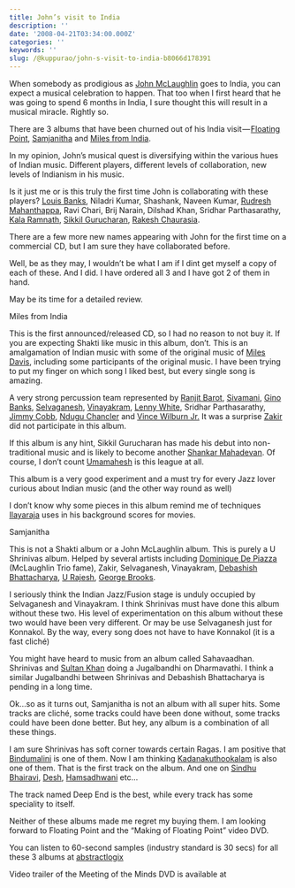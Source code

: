 ```yaml
---
title: John’s visit to India
description: ''
date: '2008-04-21T03:34:00.000Z'
categories: ''
keywords: ''
slug: /@kuppurao/john-s-visit-to-india-b8066d178391
---
```


When somebody as prodigious as [John McLaughlin](http://www.johnmclaughlin.com/) goes to India, you can expect a musical celebration to happen. That too when I first heard that he was going to spend 6 months in India, I sure thought this will result in a musical miracle. Rightly so.

There are 3 albums that have been churned out of his India visit — [Floating Point](http://www.abstractlogix.com/xcart/product.php?productid=23547), [Samjanitha](http://www.abstractlogix.com/xcart/product.php?productid=23657) and [Miles from India](http://www.abstractlogix.com/xcart/product.php?productid=23486).

In my opinion, John’s musical quest is diversifying within the various hues of Indian music. Different players, different levels of collaboration, new levels of Indianism in his music.

Is it just me or is this truly the first time John is collaborating with these players? [Louis Banks](http://louizbanks.blogspot.com/), Niladri Kumar, Shashank, Naveen Kumar, [Rudresh Mahanthappa](http://www.rudreshm.com/), Ravi Chari, Brij Narain, Dilshad Khan, Sridhar Parthasarathy, [Kala Ramnath](http://www.kalaramnath.com/), [Sikkil Gurucharan](http://www.sikkilgurucharan.com/), [Rakesh Chaurasia](http://www.rakeshchaurasia.com/).

There are a few more new names appearing with John for the first time on a commercial CD, but I am sure they have collaborated before.

Well, be as they may, I wouldn’t be what I am if I dint get myself a copy of each of these. And I did. I have ordered all 3 and I have got 2 of them in hand.

May be its time for a detailed review.

Miles from India

This is the first announced/released CD, so I had no reason to not buy it. If you are expecting Shakti like music in this album, don’t. This is an amalgamation of Indian music with some of the original music of [Miles Davis](http://www.milesdavis.com/), including some participants of the original music. I have been trying to put my finger on which song I liked best, but every single song is amazing.

A very strong percussion team represented by [Ranjit Barot](http://www.ranjitbarot.com/), [Sivamani](http://74.55.90.196/sssstbeta/sivamani/), [Gino Banks](http://www.ginobanks.com/), [Selvaganesh](http://en.wikipedia.org/wiki/V._Selvaganesh), [Vinayakram](http://en.wikipedia.org/wiki/T.H._%22Vikku%22_Vinayakram), [Lenny White](http://www.lennywhite.com/), Sridhar Parthasarathy, [Jimmy Cobb](http://www.jimmycobb.com/), [Ndugu Chancler](http://www.drummerworld.com/drummers/Ndugu_Chancler.html) and [Vince Wilburn Jr.](http://zildjian.com/Artists/W/Vince-Wilburn) It was a surprise [Zakir](http://www.momentrecords.com/) did not participate in this album.

If this album is any hint, Sikkil Gurucharan has made his debut into non-traditional music and is likely to become another [Shankar Mahadevan](http://shankarmahadevan.com/). Of course, I don’t count [Umamahesh](http://www.maheshvinayakram.com/) is this league at all.

This album is a very good experiment and a must try for every Jazz lover curious about Indian music (and the other way round as well)

I don’t know why some pieces in this album remind me of techniques [Ilayaraja](http://www.raaja.com/) uses in his background scores for movies.

Samjanitha

This is not a Shakti album or a John McLaughlin album. This is purely a U Shrinivas album. Helped by several artists including [Dominique De Piazza](http://www.globalbass.com/archives/oct2001/dominique_dipiazza.htm) (McLaughlin Trio fame), Zakir, Selvaganesh, Vinayakram, [Debashish Bhattacharya](http://www.debashishbhattacharya.com/), [U Rajesh](http://mandolinrajesh.com/), [George Brooks](http://www.georgebrooks.com/).

I seriously think the Indian Jazz/Fusion stage is unduly occupied by Selvaganesh and Vinayakram. I think Shrinivas must have done this album without these two. His level of experimentation on this album without these two would have been very different. Or may be use Selvaganesh just for Konnakol. By the way, every song does not have to have Konnakol (it is a fast cliché)

You might have heard to music from an album called Sahavaadhan. Shrinivas and [Sultan Khan](http://en.wikipedia.org/wiki/Ustad_Sultan_Khan) doing a Jugalbandhi on Dharmavathi. I think a similar Jugalbandhi between Shrinivas and Debashish Bhattacharya is pending in a long time.

Ok…so as it turns out, Samjanitha is not an album with all super hits. Some tracks are cliché, some tracks could have been done without, some tracks could have been done better. But hey, any album is a combination of all these things.

I am sure Shrinivas has soft corner towards certain Ragas. I am positive that [Bindumalini](http://www.karnatik.com/ragasb.shtml#bindumAlini) is one of them. Now I am thinking [Kadanakuthookalam](http://www.karnatik.com/ragask.shtml#katanakutUhalam) is also one of them. That is the first track on the album. And one on [Sindhu Bhairavi](http://www.karnatik.com/ragass.shtml#sindu%20bhairavi), [Desh](http://www.karnatik.com/ragasd.shtml#dEsh), [Hamsadhwani](http://www.karnatik.com/ragash.shtml#hamsadwani) etc…

The track named Deep End is the best, while every track has some speciality to itself.

Neither of these albums made me regret my buying them. I am looking forward to Floating Point and the “Making of Floating Point” video DVD.

You can listen to 60-second samples (industry standard is 30 secs) for all these 3 albums at [abstractlogix](http://www.abstractlogix.com/)

Video trailer of the Meeting of the Minds DVD is available at